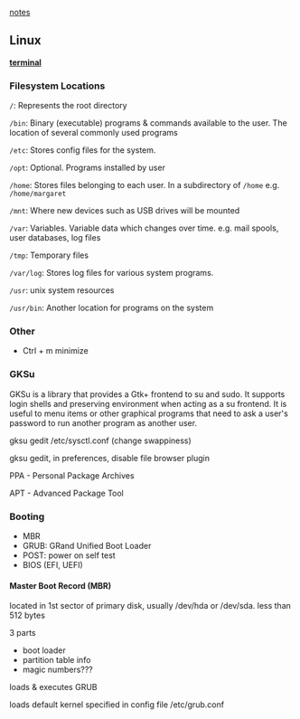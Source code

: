[notes](../notes.md)

## Linux

**[terminal](linuxTerminal.md)**

### Filesystem Locations

`/`: Represents the root directory

`/bin`: Binary (executable) programs & commands available to the user. The location of several commonly used programs

`/etc`: Stores config files for the system.

`/opt`: Optional. Programs installed by user

`/home`: Stores files belonging to each user. In a subdirectory of `/home` e.g. `/home/margaret`

`/mnt`: Where new devices such as USB drives will be mounted

`/var`: Variables. Variable data which changes over time. e.g. mail spools, user databases, log files

`/tmp`: Temporary files

`/var/log`: Stores log files for various system programs.

`/usr`: unix system resources

`/usr/bin`: Another location for programs on the system

### Other
- Ctrl + m minimize

### GKSu
GKSu is a library that provides a Gtk+ frontend to su and sudo. It supports login shells and preserving environment when acting as a su frontend. It is useful to menu items or other graphical programs that need to ask a user's password to run another program as another user.

gksu gedit /etc/sysctl.conf     (change swappiness)

gksu gedit, in preferences, disable file browser plugin

PPA - Personal Package Archives

APT - Advanced Package Tool

### Booting
- MBR
- GRUB: GRand Unified Boot Loader
- POST: power on self test
- BIOS (EFI, UEFI)

#### Master Boot Record (MBR)
located in 1st sector of primary disk, usually /dev/hda or /dev/sda.
less than 512 bytes

3 parts
- boot loader
- partition table info
- magic numbers???

loads & executes GRUB

loads default kernel specified in config file /etc/grub.conf
